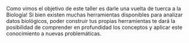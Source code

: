 Como vimos el objetivo de este taller es darle una vuelta de tuerca a la Biología! Si bien existen muchas herramientas disponibles para analizar datos biológicos, poder construir tus propias herramientas te dará la posibilidad de comprender en profundidad los conceptos y aplicar este conocimiento a nuevas problemáticas.